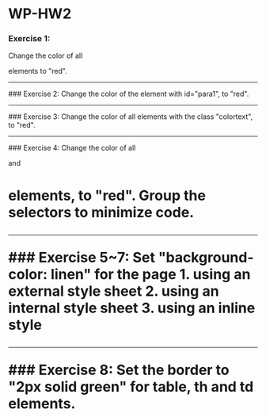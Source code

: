 # WP-HW2

### Exercise 1:
Change the color of all <p> elements to "red".
<hr>
### Exercise 2:
Change the color of the element with id="para1", to "red".
<hr>
### Exercise 3:
Change the color of all elements with the class "colortext", to "red".
<hr>
### Exercise 4:
Change the color of all <p> and <h1> elements, to "red".
Group the selectors to minimize code.
<hr>
### Exercise 5~7:
Set "background-color: linen" for the page
1. using an external style sheet
2. using an internal style sheet
3. using an inline style
<hr>
### Exercise 8:
Set the border to "2px solid green" for table, th and td elements.

